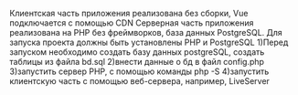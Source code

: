 Клиентская часть приложения реализована без сборки, Vue подключается с помощью CDN
Серверная часть приложения реализована на PHP без фреймворков, база данных PostgreSQL.
Для запуска проекта должны быть установлены PHP и PostgreSQL
1)Перед запуском необходимо создать базу данных postgreSQL, создать таблицы из файла bd.sql
2)внести данные о бд в файл config.php
3)запустить сервер PHP, с помощью команды php -S <PORT>
4)запустить клиентскую часть с помощью веб-сервера, например, LiveServer
